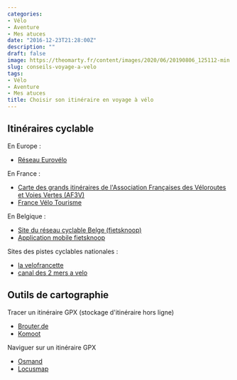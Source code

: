 ```yaml
---
categories:
- Vélo
- Aventure
- Mes atuces
date: "2016-12-23T21:28:00Z"
description: ""
draft: false
image: https://theomarty.fr/content/images/2020/06/20190806_125112-min.jpg
slug: conseils-voyage-a-velo
tags:
- Vélo
- Aventure
- Mes atuces
title: Choisir son itinéraire en voyage à vélo
---
```



## Itinéraires cyclable

En Europe :

* [Réseau Eurovélo](http://www.eurovelo.org/routes/)

En France :

* [Carte des grands itinéraires de l'Association Françaises des Véloroutes et Voies Vertes (AF3V)](http://af3v.org/CarteAF3V/-Carte-des-grands-itineraires-.html)
* [France Vélo Tourisme](http://www.francevelotourisme.com/contenus/decouvrir-la-france-a-velo/eurovelo)

En Belgique :

* [Site du réseau cyclable Belge (fietsknoop)](https://www.fietsknoop.nl/planner)
* [Application mobile fietsknoop](https://play.google.com/store/apps/details?id=nl.vv.fietsknoop&hl=fr)

Sites des pistes cyclables nationales :

* [la velofrancette](https://www.lavelofrancette.com/)
* [canal des 2 mers a velo](https://www.canaldes2mersavelo.com/)

## Outils de cartographie

Tracer un itinéraire GPX (stockage d'itinéraire hors ligne)

* [Brouter.de](http://brouter.de/brouter-web)
* [Komoot](http://komoot.com)

Naviguer sur un itinéraire GPX

* [Osmand](https://play.google.com/store/apps/details?id=net.osmand&hl=en_US)
* [Locusmap](https://play.google.com/store/apps/details?id=menion.android.locus&hl=en_US)


